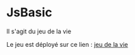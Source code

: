 # JsBasic

Il s'agit du jeu de la vie

Le jeu est déployé sur ce lien : [jeu de la vie](https://fye237.github.io/JsBasic/index.html)

